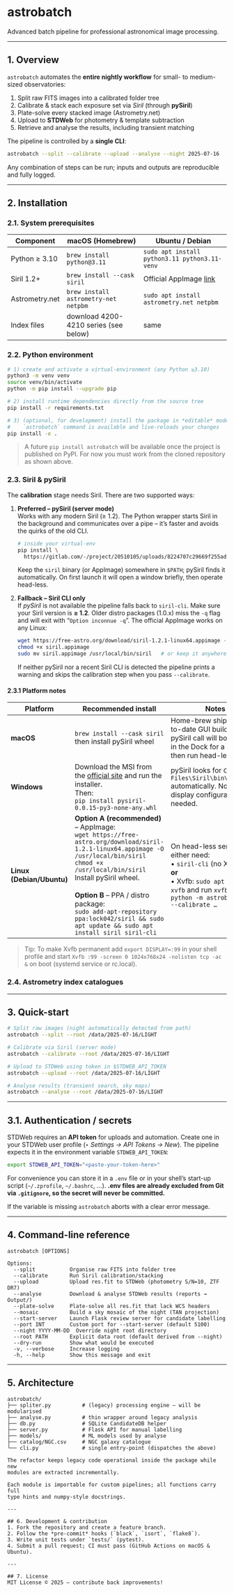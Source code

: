 # astrobatch

Advanced batch pipeline for professional astronomical image processing.

---

## 1. Overview
`astrobatch` automates the **entire nightly workflow** for small- to
medium-sized observatories:

1. Split raw FITS images into a calibrated folder tree
2. Calibrate & stack each exposure set via *Siril* (through **pySiril**)
3. Plate-solve every stacked image (Astrometry.net)
4. Upload to **STDWeb** for photometry & template subtraction
5. Retrieve and analyse the results, including transient matching

The pipeline is controlled by a **single CLI**:

```bash
astrobatch --split --calibrate --upload --analyse --night 2025-07-16
```

Any combination of steps can be run; inputs and outputs are reproducible
and fully logged.

---

## 2. Installation

### 2.1. System prerequisites

| Component | macOS (Homebrew) | Ubuntu / Debian |
|-----------|------------------|-----------------|
| Python ≥ 3.10 | `brew install python@3.11` | `sudo apt install python3.11 python3.11-venv` |
| Siril 1.2+ | `brew install --cask siril` | Official AppImage [link](https://siril.org/download/) |
| Astrometry.net | `brew install astrometry-net netpbm` | `sudo apt install astrometry.net netpbm` |
| Index files | download 4200-4210 series (see below) | same |

### 2.2. Python environment

```bash
# 1) create and activate a virtual-environment (any Python ≥3.10)
python3 -m venv venv
source venv/bin/activate
python -m pip install --upgrade pip

# 2) install runtime dependencies directly from the source tree
pip install -r requirements.txt

# 3) (optional, for development) install the package in *editable* mode so the
#    `astrobatch` command is available and live-reloads your changes
pip install -e .
```

> A future `pip install astrobatch` will be available once the project is
> published on PyPI. For now you must work from the cloned repository as shown
> above.

### 2.3. Siril & pySiril

The **calibration** stage needs Siril. There are two supported ways:

1. **Preferred – pySiril (server mode)**  
   Works with any modern Siril (≥ 1.2).  The Python wrapper starts Siril in
   the background and communicates over a pipe – it’s faster and avoids the
   quirks of the old CLI.

   ```bash
   # inside your virtual-env
   pip install \
     https://gitlab.com/-/project/20510105/uploads/8224707c29669f255ad43da3b93bc5ec/pysiril-0.0.15-py3-none-any.whl
   ```

   Keep the `siril` binary (or AppImage) somewhere in `$PATH`; pySiril finds it
   automatically. On first launch it will open a window briefly, then operate
   head-less.

2. **Fallback – Siril CLI only**  
   If *pySiril* is not available the pipeline falls back to `siril-cli`. Make
   sure your Siril version is **≥ 1.2**.  Older distro packages (1.0.x) miss
   the `-q` flag and will exit with “`Option inconnue -q`”.  The official
   AppImage works on any Linux:

   ```bash
   wget https://free-astro.org/download/siril-1.2.1-linux64.appimage -O siril.appimage
   chmod +x siril.appimage
   sudo mv siril.appimage /usr/local/bin/siril   # or keep it anywhere in PATH
   ```

   If neither pySiril nor a recent Siril CLI is detected the pipeline prints a
   warning and skips the calibration step when you pass `--calibrate`.

#### 2.3.1 Platform notes

| Platform | Recommended install | Notes |
|----------|---------------------|-------|
| **macOS** | `brew install --cask siril`<br/>then install pySiril wheel | Home-brew ships the up-to-date GUI build. The first pySiril call will bounce Siril in the Dock for a second, then run head-less. |
| **Windows** | Download the MSI from the [official site](https://siril.org/download/) and run the installer.<br/>Then:<br/>`pip install pysiril-0.0.15-py3-none-any.whl` | pySiril looks for `C:\Program Files\Siril\bin\siril.exe` automatically. No extra display configuration needed. |
| **Linux (Debian/Ubuntu)** | **Option A (recommended)** – AppImage:<br/>`wget https://free-astro.org/download/siril-1.2.1-linux64.appimage -O /usr/local/bin/siril`<br/>`chmod +x /usr/local/bin/siril`<br/>Install pySiril wheel.<br/><br/>**Option B** – PPA / distro package:<br/>`sudo add-apt-repository ppa:lock042/siril && sudo apt update && sudo apt install siril siril-cli` | On head-less servers you either need:<br/>• `siril-cli` (no X needed), **or**<br/>• Xvfb: `sudo apt install xvfb` and run `xvfb-run python -m astrobatch.cli --calibrate …` |

> Tip: To make Xvfb permanent add `export DISPLAY=:99` in your shell profile and
> start `Xvfb :99 -screen 0 1024x768x24 -nolisten tcp -ac &` on boot (systemd
> service or rc.local).

### 2.4. Astrometry index catalogues

---

## 3. Quick-start
```bash
# Split raw images (night automatically detected from path)
astrobatch --split --root /data/2025-07-16/LIGHT

# Calibrate via Siril (server mode)
astrobatch --calibrate --root /data/2025-07-16/LIGHT

# Upload to STDWeb using token in $STDWEB_API_TOKEN
astrobatch --upload --root /data/2025-07-16/LIGHT

# Analyse results (transient search, sky maps)
astrobatch --analyse --root /data/2025-07-16/LIGHT
```

---

## 3.1. Authentication / secrets

STDWeb requires an **API token** for uploads and automation.  Create one in your
STDWeb user profile (‣ *Settings → API Tokens → New*).  The pipeline expects it
in the environment variable `STDWEB_API_TOKEN`:

```bash
export STDWEB_API_TOKEN="<paste-your-token-here>"
```

For convenience you can store it in a `.env` file or in your shell’s start-up
script (`~/.zprofile`, `~/.bashrc`, …).  **.env files are already excluded from
Git via `.gitignore`, so the secret will never be committed.**

If the variable is missing `astrobatch` aborts with a clear error message.

---

## 4. Command-line reference

```
astrobatch [OPTIONS]

Options:
  --split           Organise raw FITS into folder tree
  --calibrate       Run Siril calibration/stacking
  --upload          Upload res.fit to STDWeb (photometry S/N=10, ZTF DR7)
  --analyse         Download & analyse STDWeb results (reports → Output/)
  --plate-solve     Plate-solve all res.fit that lack WCS headers
  --mosaic          Build a sky mosaic of the night (TAN projection)
  --start-server    Launch Flask review server for candidate labelling
  --port INT        Custom port for --start-server (default 5100)
  --night YYYY-MM-DD  Override night root directory
  --root PATH       Explicit data root (default derived from --night)
  --dry-run         Show what would be executed
  -v, --verbose     Increase logging
  -h, --help        Show this message and exit
```

---

## 5. Architecture

```
astrobatch/
├── spliter.py          # (legacy) processing engine – will be modularised
├── analyse.py          # thin wrapper around legacy analysis
├── db.py               # SQLite CandidateDB helper
├── server.py           # Flask API for manual labelling
├── models/             # ML models used by analyse
├── catalog/NGC.csv     # NGC galaxy catalogue
└── cli.py              # single entry-point (dispatches the above)

The refactor keeps legacy code operational inside the package while new
modules are extracted incrementally.

Each module is importable for custom pipelines; all functions carry full
type hints and numpy-style docstrings.

---

## 6. Development & contribution
1. Fork the repository and create a feature branch.
2. Follow the *pre-commit* hooks (`black`, `isort`, `flake8`).
3. Write unit tests under `tests/` (pytest).
4. Submit a pull request; CI must pass (GitHub Actions on macOS & Ubuntu).

---

## 7. License
MIT License © 2025 – contribute back improvements! 